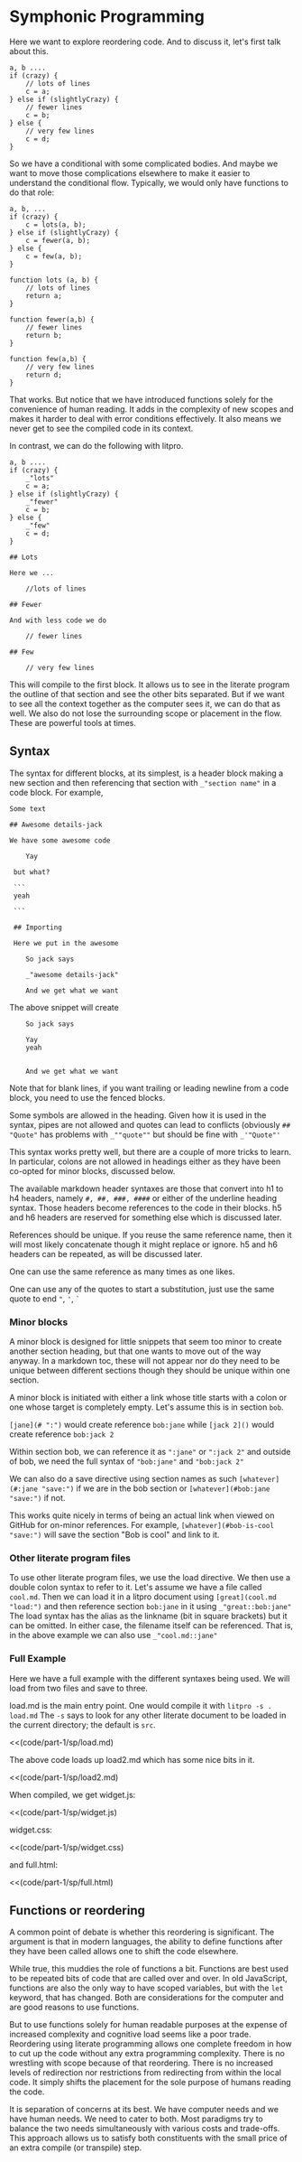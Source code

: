 # Symphonic Programming

Here we want to explore reordering code. And to discuss it, let's first talk
about this. 

    a, b ....
    if (crazy) {
        // lots of lines
        c = a;
    } else if (slightlyCrazy) {
        // fewer lines
        c = b;
    } else {
        // very few lines
        c = d;
    }

So we have a conditional with some complicated bodies. And maybe we want to
move those complications elsewhere to make it easier to understand the
conditional flow. Typically, we would only have functions to do that role: 

    a, b, ...
    if (crazy) {
        c = lots(a, b);
    } else if (slightlyCrazy) {
        c = fewer(a, b); 
    } else {
        c = few(a, b);
    }

    function lots (a, b) {
        // lots of lines
        return a;
    } 
    
    function fewer(a,b) {
        // fewer lines
        return b;
    } 

    function few(a,b) {
        // very few lines
        return d;
    }

That works. But notice that we have introduced functions solely for the
convenience of human reading. It adds in the complexity of new scopes and makes
it harder to deal with error conditions effectively. It also means we never get
to see the compiled code in its context. 

In contrast, we can do the following with litpro.

    a, b ....
    if (crazy) {
        _"lots"
        c = a;
    } else if (slightlyCrazy) {
        _"fewer"
        c = b;
    } else {
        _"few"
        c = d;
    }

    ## Lots

    Here we ...
        
        //lots of lines

    ## Fewer

    And with less code we do 

        // fewer lines

    ## Few
   
        // very few lines

This will compile to the first block. It allows us to see in the literate
program the outline of that section and see the other bits separated. But if we
want to see all the context together as the computer sees it, we can do that as
well. We also do not lose the surrounding scope or placement in the flow. These
are powerful tools at times. 

## Syntax

The syntax for different blocks, at its simplest, is a header block making a
new section and then referencing that section with `_"section name"` in a
code block. For example, 

    Some text

    ## Awesome details-jack

    We have some awesome code

        Yay      

     but what? 

     ```
     yeah
     
     ```

     ## Importing

     Here we put in the awesome

        So jack says

        _"awesome details-jack"

        And we get what we want

The above snippet will create


        So jack says
        
        Yay
        yeah
        

        And we get what we want


Note that for blank lines, if you want trailing or leading newline from a code
block, you need to use the fenced blocks.

Some symbols are allowed in the heading. Given how it is used in the syntax,
pipes are not allowed and quotes can lead to conflicts (obviously `## "Quote"`
has problems with `_""quote""` but should be fine with `_'"Quote"'`

This syntax works pretty well, but there are a couple of more tricks to learn.
In particular, colons are not allowed in headings either
as they have been co-opted for minor blocks, discussed below.

The available markdown header syntaxes are those that convert into h1 to h4 headers, namely 
`#, ##, ###, ####` or either of the underline heading syntax. Those headers become references to the code in their blocks. h5 and h6
headers are reserved for something else which is discussed later.

References should be unique. If you reuse the same reference name, then it will most likely concatenate though it might replace or ignore.  h5 and h6 headers can be repeated, as will be discussed later. 

One can use the same reference as many times as one likes.

One can use any of the quotes to start a substitution, just use the same quote to end `"`, `'`, `` ` ``

### Minor blocks

A minor block is designed for little snippets that seem too minor to create
another section heading, but that one wants to move out of the way anyway. In
a markdown toc, these will not appear nor do they need to be unique between different sections though they should be unique within one section. 

A minor block is initiated with either a link whose title starts with a colon
or one whose target is completely empty. Let's assume this is in section
`bob`.

`[jane](# ":")` would create reference `bob:jane` while
`[jack 2]()`  would create reference `bob:jack 2`

Within section bob, we can reference it as `":jane"` or `":jack 2"` and
outside of bob, we need the full syntax of `"bob:jane"` and `"bob:jack 2"`

We can also do a save directive using section names as such 
`[whatever](#:jane "save:")` if we are in the bob section or
`[whatever](#bob:jane "save:")` if not. 

This works quite nicely in terms of being an actual link when viewed on GitHub for on-minor references. For example, `[whatever](#bob-is-cool "save:")` will save the section "Bob is cool" and link to it. 

### Other literate program files

To use other literate program files, we use the load directive. We then use a
double colon syntax to refer to it. Let's assume we have a file called
`cool.md`. Then we can load it in a litpro document using 
`[great](cool.md "load:")`  and then reference section `bob:jane` in it using 
`_"great::bob:jane"` The load syntax has the alias as the linkname (bit in
square brackets) but it can be omitted. In either case, the filename itself
can be referenced. That is, in the above example we can also use
`_"cool.md::jane"`   


### Full Example

Here we have a full example with the different syntaxes being used. We will
load from two files and save to three.

load.md is the main entry point. One would compile it with `litpro -s . load.md` The `-s` says to look for any other literate document to be loaded in the current directory; the default is `src`. 

<<(code/part-1/sp/load.md)

The above code loads up load2.md which has some nice bits in it. 

<<(code/part-1/sp/load2.md)

When compiled, we get widget.js:

<<(code/part-1/sp/widget.js)

widget.css:

<<(code/part-1/sp/widget.css)

and full.html:

<<(code/part-1/sp/full.html)


## Functions or reordering

A common point of debate is whether this reordering is significant. The argument
is that in modern languages, the ability to define functions after they have been called  allows one to shift the code elsewhere. 

While true, this muddies the role of functions a bit. Functions are best used
to be repeated bits of code that are called over and over. In old JavaScript,
functions are also the only way to have scoped variables, but with the `let`
keyword, that has changed. Both are considerations for the computer and are
good reasons to use functions. 

But to use functions solely for human readable purposes at the expense of
increased complexity and cognitive load seems like a poor trade. Reordering
using literate programming allows one complete freedom in how to cut up the
code without any extra programming complexity. There is no wrestling with
scope because of that reordering. There is no increased levels of redirection
nor restrictions from redirecting from within the local code. It simply shifts
the placement for the sole purpose of humans reading the code. 

It is separation of concerns at its best. We have computer needs and we have
human needs. We need to cater to both. Most paradigms try to balance the two
needs simultaneously with various costs and trade-offs. This approach allows us
to satisfy both constituents with the small price of an extra compile (or
transpile) step.
